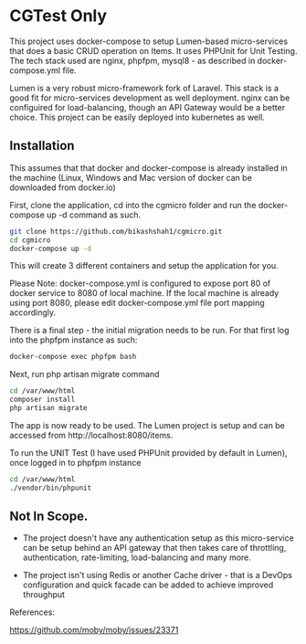 # CGTest Only


This project uses docker-compose to setup Lumen-based micro-services that does a basic CRUD operation on Items. It uses PHPUnit for Unit Testing. The tech stack used are nginx, phpfpm, mysql8 - as described in docker-compose.yml file. 

Lumen is a very robust micro-framework fork of Laravel. This stack is a good fit for micro-services development as well deployment. nginx can be configuired for load-balancing, though an API Gateway would be a better choice. This project can be easily deployed into kubernetes as well. 



## Installation

This assumes that that docker and docker-compose is already installed in the machine (Linux, Windows and Mac version of docker can be downloaded from docker.io)



First, clone the application, cd into the cgmicro folder and run the docker-compose up -d command as such. 
```Bash
git clone https://github.com/bikashshah1/cgmicro.git
cd cgmicro
docker-compose up -d
```

This will create 3 different containers and setup the application for you. 



Please Note: docker-compose.yml is configured to expose port 80 of docker service to 8080 of local machine. If the local machine is already using port 8080, please edit docker-compose.yml file port mapping accordingly. 


There is a final step - the initial migration needs to be run. For that first log into the phpfpm instance as such:

```Bash
docker-compose exec phpfpm bash
```

Next, run php artisan migrate command
```Bash
cd /var/www/html
composer install
php artisan migrate
```

The app is now ready to be used. The Lumen project is setup and can be accessed from http://localhost:8080/items. 

To run the UNIT Test (I have used PHPUnit provided by default in Lumen), once logged in to phpfpm instance


```Bash
cd /var/www/html
./vendor/bin/phpunit
```


## Not In Scope.

- The project doesn't have any authentication setup as this micro-service can be setup behind an API gateway that then takes care of throttling, authentication, rate-limiting, load-balancing and many more. 

- The project isn't using Redis or another Cache driver - that is a DevOps configuration and quick facade can be added to achieve improved throughput 




References:

https://github.com/moby/moby/issues/23371
